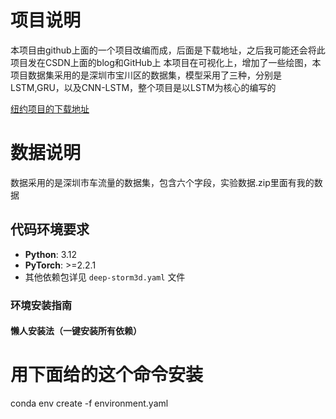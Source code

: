 # 项目说明
本项目由github上面的一个项目改编而成，后面是下载地址，之后我可能还会将此项目发在CSDN上面的blog和GitHub上
本项目在可视化上，增加了一些绘图，本项目数据集采用的是深圳市宝川区的数据集，模型采用了三种，分别是LSTM,GRU，以及CNN-LSTM，整个项目是以LSTM为核心的编写的

[纽约项目的下载地址](https://github.com/Yankun168/NYCtrafficFlowPrediction "最新版本下载")

# 数据说明
数据采用的是深圳市车流量的数据集，包含六个字段，实验数据.zip里面有我的数据
## 代码环境要求

- **Python**: 3.12
- **PyTorch**: >=2.2.1
- 其他依赖包详见 `deep-storm3d.yaml` 文件

### 环境安装指南

#### 懒人安装法（一键安装所有依赖）
# 用下面给的这个命令安装
conda env create -f environment.yaml


